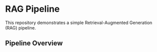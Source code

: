 #  RAG Pipeline

This repository demonstrates a simple Retrieval-Augmented Generation (RAG) pipeline.

##  Pipeline Overview

